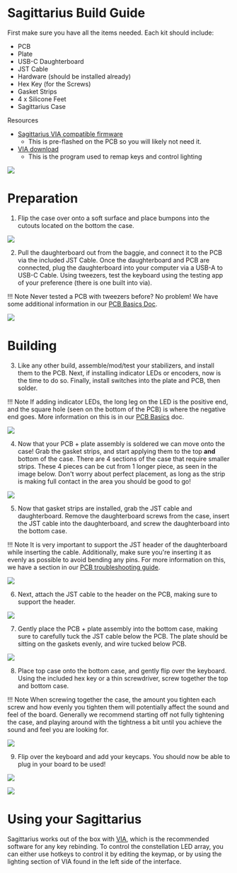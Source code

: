 ﻿# Sagittarius Build Guide

First make sure you have all the items needed.
Each kit should include:

* PCB
* Plate
* USB-C Daughterboard
* JST Cable
* Hardware (should be installed already)
* Hex Key (for the Screws)
* Gasket Strips
* 4 x Silicone Feet
* Sagittarius Case

Resources

* [Sagittarius VIA compatible firmware](https://raw.githubusercontent.com/the-via/firmware/master/cannonkeys_sagittarius_via.bin)
    * This is pre-flashed on the PCB so you will likely not need it.
* [VIA download](https://github.com/the-via/releases/releases/tag/v1.3.1)
    * This is the program used to remap keys and control lighting

![](images/sag/01-kit-label.jpg)

# Preparation

 1. Flip the case over onto a soft surface and place bumpons into the cutouts located on the bottom the case.

![](images/sag/02-bumpons.jpg)

2. Pull the daughterboard out from the baggie, and connect it to the PCB via the included JST Cable. Once the daughterboard and PCB are connected, plug the daughterboard into your computer via a USB-A to USB-C Cable. Using tweezers, test the keyboard using the testing app of your preference (there is one built into via).

!!! Note
    Never tested a PCB with tweezers before? No problem! We have some additional information in our [PCB Basics Doc](https://docs.cannonkeys.com/pcb_basics/#testing-a-pcb).
    
![](images/sag/03-test.jpg)
    
# Building

3. Like any other build, assemble/mod/test your stabilizers, and install them to the PCB. Next, if installing indicator LEDs or encoders, now is the time to do so. Finally, install switches into the plate and PCB, then solder.

!!! Note
    If adding indicator LEDs, the long leg on the LED is the positive end, and the square hole (seen on the bottom of the PCB) is where the negative end goes. More information on this is in our [PCB Basics](https://docs.cannonkeys.com/pcb_basics/#pcb-basics) doc.

![](images/sag/04-switches-label.jpg)

4. Now that your PCB + plate assembly is soldered we can move onto the case! Grab the gasket strips, and start applying them to the top **and** bottom of the case. There are 4 sections of the case that require smaller strips. These 4 pieces can be cut from 1 longer piece, as seen in the image below. Don't worry about perfect placement, as long as the strip is making full contact in the area you should be good to go!

![](images/sag/05-gaskets-label.jpg)

5. Now that gasket strips are installed, grab the JST cable and daughterboard. Remove the daughterboard screws from the case, insert the JST cable into the daughterboard, and screw the daughterboard into the bottom case. 

!!! Note
    It is very important to support the JST header of the daughterboard while inserting the cable. Additionally, make sure you're inserting it as evenly as possible to avoid bending any pins. For more information on this, we have a section in our [PCB troubleshooting guide](https://docs.cannonkeys.com/troubleshooting/#cause-3-looseimproper-connection-on-usb-port-jst-cable-or-jst-header).

![](images/sag/06-db-case-label.jpg)

6. Next, attach the JST cable to the header on the PCB, making sure to support the header. 

![](images/sag/07-db-pcb-label.jpg)

7. Gently place the PCB + plate assembly into the bottom case, making sure to carefully tuck the JST cable below the PCB. The plate should be sitting on the gaskets evenly, and wire tucked below PCB.

![](images/sag/08-insert-assembly.jpg)

8. Place top case onto the bottom case, and gently flip over the keyboard. Using the included hex key or a thin screwdriver, screw together the top and bottom case.

!!! Note
    When screwing together the case, the amount you tighten each screw and how evenly you tighten them will potentially affect the sound and feel of the board. Generally we recommend starting off not fully tightening the case, and playing around with the tightness a bit until you achieve the sound and feel you are looking for.

![](images/sag/09-assemble-case.jpg) 

9. Flip over the keyboard and add your keycaps. You should now be able to plug in your board to be used!

![](images/sag/10-done-1.jpg) 

![](images/sag/11-done-2.jpg) 

# Using your Sagittarius

Sagittarius works out of the box with [VIA](https://www.caniusevia.com/), which is the recommended software for any key rebinding. To control the constellation LED array, you can either use hotkeys to control it by editing the keymap, or by using the lighting section of VIA found in the left side of the interface.
